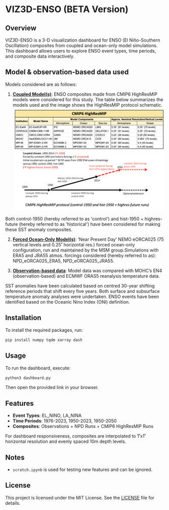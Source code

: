 # VIZ3D-ENSO (BETA Version)

## Overview

VIZ3D-ENSO is a 3-D visualization dashboard for ENSO (El Niño-Southern Oscillation) composites from coupled and ocean-only model simulations. This dashboard allows users to explore ENSO event types, time periods, and composite data interactively.

## Model & observation-based data used

Models considered are as follows:

1. **<ins>Coupled Model(s)</ins>**: ENSO composites made from CMIP6 HighResMIP models were considered for this study. The table below summarizes the models used and the image shows the HighResMIP protocol schematic.
![Table containing details of CMIP6 HighResMIP runs used and the HighResMIP protocol schematic](readme_image.png)

Both control-1950 (hereby referred to as 'control') and hist-1950 + highres-future (hereby referred to as 'historical') have been considered for making these SST anomaly composites.

2. **<ins>Forced Ocean-Only Model(s)</ins>**: ‘Near Present Day’ NEMO eORCA025 (75 vertical levels and 0.25˚ horizontal res.) forced ocean-only configuration, run and maintained by the MSM group.Simulations with ERA5 and JRA55 atmos. forcings considered (hereby referred to as): NPD_eORCA025_ERA5, NPD_eORCA025_JRA55.

3. **<ins>Observation-based data</ins>**: Model data was compared with MOHC’s EN4 (observation-based) and ECMWF ORAS5 reanalysis temperature data.

SST anomalies have been calculated based on centred 30-year shifting reference periods that shift every five years. Both surface and subsurface temperature anomaly analyses were undertaken. ENSO events have been identified based on the Oceanic Nino Index (ONI) definition.

## Installation

To install the required packages, run:
```bash
pip install numpy tqdm xarray dash
```

## Usage

To run the dashboard, execute:
```bash
python3 dashboard.py
```
Then open the provided link in your browser.

## Features

- **Event Types**: EL_NINO, LA_NINA
- **Time Periods**: 1976-2023, 1950-2023, 1950-2050
- **Composites**: Observations + NPD Runs + CMIP6 HighResMIP Runs

For dashboard responsiveness, composites are interpolated to 1˚x1˚ horizontal resolution and evenly spaced 10m depth levels.

## Notes

- `scratch.ipynb` is used for testing new features and can be ignored.

## License

This project is licensed under the MIT License. See the [LICENSE](LICENSE) file for details.